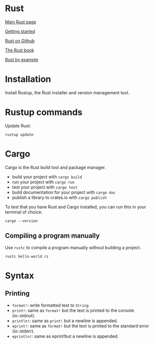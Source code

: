 # Rust

[Main Rust page](https://www.rust-lang.org/)

[Getting started](https://www.rust-lang.org/learn/get-started)

[Rust on Github](https://github.com/rust-lang)

[The Rust book](https://doc.rust-lang.org/book/)

[Rust by example](https://doc.rust-lang.org/stable/rust-by-example/)

# Installation

Install Rustup, the Rust installer and version management tool.


# Rustup commands

Update Rust:

```console
rustup update
```

# Cargo

Cargo is the Rust build tool and package manager.

- build your project with `cargo build`
- run your project with `cargo run`
- test your project with `cargo test`
- build documentation for your project with `cargo doc`
- publish a library to crates.io with `cargo publish`

To test that you have Rust and Cargo installed, you can run this in your terminal of choice:

```console
cargo --version
```

## Compiling a program manually

Use `rustc` to compile a program manually without building a project.

```console
rustc hello-world.rs
```

# Syntax

## Printing

- `format!`: write formatted text to `String`
- `print!`: same as `format!` but the text is printed to the console (io::stdout).
- `println!`: same as `print!` but a newline is appended.
- `eprint!`: same as `format!` but the text is printed to the standard error (io::stderr).
- `eprintln!`: same as eprint!but a newline is appended.